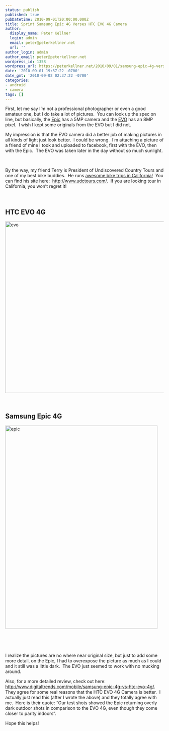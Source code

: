 ```yaml
---
status: publish
published: true
pubDatetime: 2010-09-01T20:00:00.000Z
title: Sprint Samsung Epic 4G Verses HTC EVO 4G Camera
author:
  display_name: Peter Kellner
  login: admin
  email: peter@peterkellner.net
  url: ''
author_login: admin
author_email: peter@peterkellner.net
wordpress_id: 1358
wordpress_url: https://peterkellner.net/2010/09/01/samsung-epic-4g-verses-htc-evo-4g-camera-review/
date: '2010-09-01 19:37:22 -0700'
date_gmt: '2010-09-02 02:37:22 -0700'
categories:
- android
- camera
tags: []
---
```

<p>First, let me say I’m not a professional photographer or even a good amateur one, but I do take a lot of pictures.&#160; You can look up the spec on line, but basically, the <a href="http://now.sprint.com/epic4g/?ECID=vanity:epic4g">Epic</a> has a 5MP camera and the <a href="http://now.sprint.com/firsts/evo4g/">EVO</a> has an 8MP pixel.&#160; I wish I kept some originals from the EVO but I did not.&#160; </p>
<p>My impression is that the EVO camera did a better job of making pictures in all kinds of light just look better.&#160; I could be wrong.&#160; I’m attaching a picture of a friend of mine I took and uploaded to facebook, first with the EVO, then with the Epic.&#160; The EVO was taken later in the day without so much sunlight.</p>
<p>&#160;</p>
<p>By the way, my friend Terry is President of Undiscovered Country Tours and one of my best bike buddies.&#160; He runs <a href="http://www.udctours.com/">awesome bike trips in California!</a>&#160; You can find his site here:&#160; <a title="http://www.udctours.com/" href="http://www.udctours.com/">http://www.udctours.com/</a>.&#160; If you are looking tour in California, you won’t regret it!</p>
<p> <!--more--><br />
<h2>HTC EVO 4G</h2>
<p><a href="/FilesForWebDownload/SprintSamsungEpic4GVersesHTCEVO4GCamera_113D8/evo.jpg"><img style="border-right-width: 0px; display: inline; border-top-width: 0px; border-bottom-width: 0px; border-left-width: 0px" title="evo" border="0" alt="evo" src="/FilesForWebDownload/SprintSamsungEpic4GVersesHTCEVO4GCamera_113D8/evo_thumb.jpg" width="724" height="544" /></a> </p>
<p>&#160;</p>
<h2>Samsung Epic 4G</h2>
<p><a href="/FilesForWebDownload/SprintSamsungEpic4GVersesHTCEVO4GCamera_113D8/epic.png"><img style="border-right-width: 0px; display: inline; border-top-width: 0px; border-bottom-width: 0px; border-left-width: 0px" title="epic" border="0" alt="epic" src="/FilesForWebDownload/SprintSamsungEpic4GVersesHTCEVO4GCamera_113D8/epic_thumb.png" width="484" height="644" /></a> </p>
<p>&#160;</p>
<p>&#160;</p>
<p>I realize the pictures are no where near original size, but just to add some more detail, on the Epic, I had to overexpose the picture as much as I could and it still was a little dark.&#160; The EVO just seemed to work with no mucking around.</p>
<p>Also, for a more detailed review, check out here: <a title="http://www.digitaltrends.com/mobile/samsung-epic-4g-vs-htc-evo-4g/" href="http://www.digitaltrends.com/mobile/samsung-epic-4g-vs-htc-evo-4g/">http://www.digitaltrends.com/mobile/samsung-epic-4g-vs-htc-evo-4g/</a>.&#160; They agree for some real reasons that the HTC EVO 4G Camera is better.&#160; I actually just read this (after I wrote the above) and they totally agree with me.&#160; Here is their quote: “Our test shots showed the Epic returning overly dark outdoor shots in comparison to the EVO 4G, even though they come closer to parity indoors”.</p>
<p>Hope this helps!</p>
